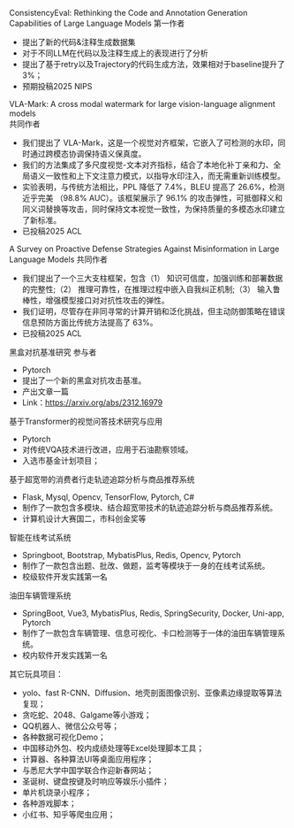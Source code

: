ConsistencyEval: Rethinking the Code and Annotation Generation Capabilities of Large Language Models
第一作者
- 提出了新的代码&注释生成数据集
- 对于不同LLM在代码以及注释生成上的表现进行了分析
- 提出了基于retry以及Trajectory的代码生成方法，效果相对于baseline提升了3%；
- 预期投稿2025 NIPS

VLA-Mark: A cross modal watermark for large vision-language alignment models  
共同作者
- 我们提出了 VLA-Mark，这是一个视觉对齐框架，它嵌入了可检测的水印，同时通过跨模态协调保持语义保真度。
- 我们的方法集成了多尺度视觉-文本对齐指标，结合了本地化补丁亲和力、全局语义一致性和上下文注意力模式，以指导水印注入，而无需重新训练模型。
- 实验表明，与传统方法相比，PPL 降低了 7.4%，BLEU 提高了 26.6%，检测近乎完美 （98.8% AUC）。该框架展示了 96.1% 的攻击弹性，可抵御释义和同义词替换等攻击，同时保持文本视觉一致性，为保持质量的多模态水印建立了新标准。
- 已投稿2025 ACL

A Survey on Proactive Defense Strategies Against Misinformation in Large Language Models
共同作者
- 我们提出了一个三大支柱框架，包含（1） 知识可信度，加强训练和部署数据的完整性;（2） 推理可靠性，在推理过程中嵌入自我纠正机制;（3） 输入鲁棒性，增强模型接口对对抗性攻击的弹性。
- 我们证明，尽管存在非同寻常的计算开销和泛化挑战，但主动防御策略在错误信息预防方面比传统方法提高了 63%。
- 已投稿2025 ACL

黑盒对抗基准研究 参与者
- Pytorch
- 提出了一个新的黑盒对抗攻击基准。
- 产出文章一篇
- Link：https://arxiv.org/abs/2312.16979

基于Transformer的视觉问答技术研究与应用
- Pytorch
- 对传统VQA技术进行改进，应用于石油勘察领域。
- 入选市基金计划项目；

基于超宽带的消费者行走轨迹追踪分析与商品推荐系统
- Flask, Mysql, Opencv, TensorFlow, Pytorch, C#
- 制作了一款包含多模块、结合超宽带技术的轨迹追踪分析与商品推荐系统。
- 计算机设计大赛国二，市科创金奖等

智能在线考试系统
- Springboot, Bootstrap, MybatisPlus, Redis, Opencv, Pytorch
- 制作了一款包含出题、批改、做题，监考等模块于一身的在线考试系统。
- 校级软件开发实践第一名

油田车辆管理系统
- SpringBoot, Vue3, MybatisPlus, Redis, SpringSecurity, Docker, Uni-app, Pytorch
- 制作了一款包含车辆管理、信息可视化、卡口检测等于一体的油田车辆管理系统。
- 校内软件开发实践第一名

其它玩具项目：
- yolo、fast R-CNN、Diffusion、地壳剖面图像识别、亚像素边缘提取等算法复现；
- 贪吃蛇、2048、Galgame等小游戏；
- QQ机器人、微信公众号等；
- 各种数据可视化Demo；
- 中国移动外包、校内成绩处理等Excel处理脚本工具；
- 计算器、各种算法UI等桌面应用程序；
- 与悉尼大学中国学联合作迎新春网站；
- 圣诞树、键盘按键及时响应等娱乐小插件；
- 单片机烧录小程序；
- 各种游戏脚本；
- 小红书、知乎等爬虫应用；
